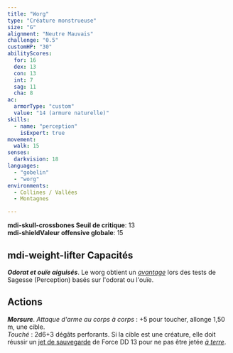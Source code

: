 ```yaml
---
title: "Worg"
type: "Créature monstrueuse"
size: "G"
alignment: "Neutre Mauvais"
challenge: "0.5"
customHP: "30"
abilityScores:
  for: 16
  dex: 13
  con: 13
  int: 7
  sag: 11
  cha: 8
ac:
  armorType: "custom"
  value: "14 (armure naturelle)"
skills:
  - name: "perception"
    isExpert: true
movement:
  walk: 15
senses:
  darkvision: 18
languages:
  - "gobelin"
  - "worg"
environments:
  - Collines / Vallées
  - Montagnes

---
```

**<v-icon>mdi-skull-crossbones</v-icon> Seuil de critique**: 13          
**<v-icon>mdi-shield</v-icon>Valeur offensive globale**: 15    
## <v-icon>mdi-weight-lifter</v-icon> Capacités
_**Odorat et ouïe aiguisés**_. Le worg obtient un [_avantage_](/utiliser-les-caracteristiques/#avantage-et-desavantage) lors des tests de Sagesse (Perception) basés sur l'odorat ou l'ouïe.

## Actions
_**Morsure**_. _Attaque d'arme au corps à corps_ : +5 pour toucher, allonge 1,50 m, une cible.  
_Touché_ : 2d6+3 dégâts perforants. Si la cible est une créature, elle doit réussir un [jet de sauvegarde](/utiliser-les-caracteristiques/#jets-de-sauvegarde) de Force DD 13 pour ne pas être jetée [_à terre_](/gerer-la-sante-du-personnage/#a-terre).
